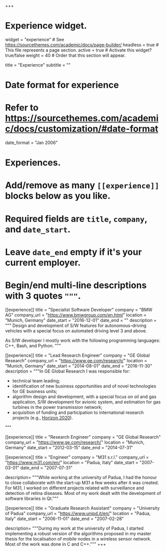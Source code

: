 +++
# Experience widget.
widget = "experience"  # See https://sourcethemes.com/academic/docs/page-builder/
headless = true  # This file represents a page section.
active = true  # Activate this widget? true/false
weight = 40  # Order that this section will appear.

title = "Experience"
subtitle = ""

# Date format for experience
#   Refer to https://sourcethemes.com/academic/docs/customization/#date-format
date_format = "Jan 2006"

# Experiences.
#   Add/remove as many `[[experience]]` blocks below as you like.
#   Required fields are `title`, `company`, and `date_start`.
#   Leave `date_end` empty if it's your current employer.
#   Begin/end multi-line descriptions with 3 quotes `"""`.
[[experience]]
  title = "Specialist Software Developer"
  company = "BMW AG"
  company_url = "https://www.bmwgroup.com/en.html"
  location = "Munich, Germany"
  date_start = "2016-12-01"
  date_end = ""
  description = """
  Design and development of S/W features for autonomous-driving vehicles with a special focus on automated driving level 3 and above.

  As S/W developer I mostly work with the following programming languages: C++, Bash, and Python.
  """

[[experience]]
  title = "Lead Research Engineer"
  company = "GE Global Research"
  company_url = "https://www.ge.com/research/"
  location = "Munich, Germany"
  date_start = "2014-08-01"
  date_end = "2016-11-30"
  description = """In GE Global Research I was responsible for:

  <ul>
    <li>technical team leading;</li>
    <li>identification of new business opportunities and of novel technologies for GE business units;</li>
    <li>algorithm design and development, with a special focus on oil and gas application, S/W development for avionic system, and estimation for gas turbines in the power transmission network;</li>
    <li>acquisition of funding and participation to international research projects (e.g., <a href="https://ec.europa.eu/programmes/horizon2020/en" target="_blank">Horizon 2020</a>).</li>
  </ul>
    """

[[experience]]
  title = "Research Engineer"
  company = "GE Global Research"
  company_url = "https://www.ge.com/research/"
  location = "Munich, Germany"
  date_start = "2012-03-15"
  date_end = "2014-07-31"


[[experience]]
  title = "Engineer"
  company = "M31 s.r.l."
  company_url = "https://www.m31.com/en/"
  location = "Padua, Italy"
  date_start = "2007-03-01"
  date_end = "2007-07-31"

  description= """While working at the university of Padua, I had the honour to close collaborate with the start-up M31 a few weeks after it was created. For M31, I worked on different projects related with surveillance and detection of retina diseases. Most of my work dealt with the development of software libraries in Qt."""

[[experience]]
  title = "Graduate Research Assistant"
  company = "University of Padua"
  company_url = "https://www.unipd.it/en/"
  location = "Padua, Italy"
  date_start = "2006-11-01"
  date_end = "2007-02-28"

  description= """During my work at the university of Padua, I started implementing a robust version of the algorithms proposed in my master thesis for the localisation of mobile nodes in a wireless sensor network. Most of the work was done in C and C++."""
+++
